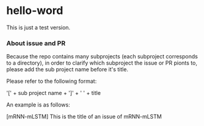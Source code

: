 # hello-word
This is just a test version.
### About issue and PR
Because the repo contains many subprojects (each subproject corresponds to a directory), in order to clarify which subproject the issue or PR pionts to, please add the sub project name before it's title. 

Please refer to the following format:

  '[' + sub project name + ']' + ' ' + title

An example is as follows:

  [mRNN-mLSTM] This is the title of an issue of mRNN-mLSTM



